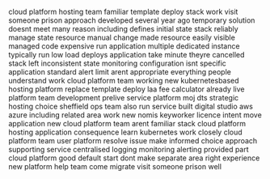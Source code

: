 cloud platform hosting team familiar template deploy stack work visit someone prison approach developed several year ago temporary solution doesnt meet many reason including defines initial state stack reliably manage state resource manual change made resource easily visible managed code expensive run application multiple dedicated instance typically run low load deploys application take minute theyre cancelled stack left inconsistent state monitoring configuration isnt specific application standard alert limit arent appropriate everything people understand work cloud platform team working new kubernetesbased hosting platform replace template deploy laa fee calculator already live platform team development prelive service platform moj dts strategic hosting choice sheffield ops team also run service built digital studio aws azure including related area work new nomis keyworker licence intent move application new cloud platform team arent familiar stack cloud platform hosting application consequence learn kubernetes work closely cloud platform team user platform resolve issue make informed choice approach supporting service centralised logging monitoring alerting provided part cloud platform good default start dont make separate area right experience new platform help team come migrate visit someone prison well